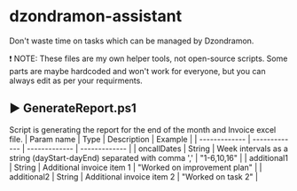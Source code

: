 # dzondramon-assistant
Don't waste time on tasks which can be managed by Dzondramon.

:exclamation: NOTE: These files are my own helper tools, not open-source scripts. Some parts are maybe hardcoded and won't work for everyone, but you can always edit as per your requirments.


## :arrow_forward: GenerateReport.ps1
Script is generating the report for the end of the month and Invoice excel file.
| Param name  | Type | Description | Example |
| ------------- | ------------- | ------------- | ------------- |
| oncallDates  | String  | Week intervals as a string (dayStart-dayEnd) separated with comma  ',' | "1-6,10,16" |
| additional1  | String  | Additional invoice item 1 | "Worked on improvement plan" |
| additional2  | String  | Additional invoice item 2 | "Worked on task 2" |
